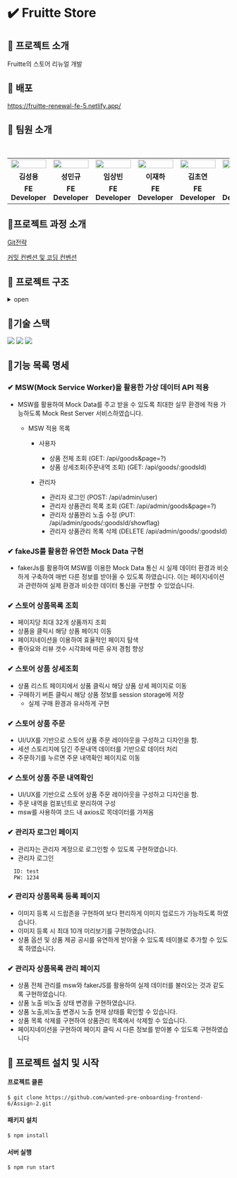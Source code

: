 # ✔️ Fruitte Store

## 📌 프로젝트 소개

Fruitte의 스토어 리뉴얼 개발

## 📌 배포

https://fruitte-renewal-fe-5.netlify.app/
<br />

## 📌 팀원 소개

<br/>

<table align="center">
<tr >
<td align="center"><a href="https://github.com/LoggingCo"><img  src="https://avatars.githubusercontent.com/LoggingCo" width="100%"  height="50%"/></a></td>
<td align="center"><a href="https://github.com/sming0112"><img src="https://avatars.githubusercontent.com/sming0112" width="100%"  height="50%"/></a></td>
<td align="center"><a href="https://github.com/YSBINN"><img src="https://avatars.githubusercontent.com/YSBINN" width="100%" height="50%" /></a></td>
<td align="center"><a href="https://github.com/Leejha"><img src="https://avatars.githubusercontent.com/Leejha" width="100%"  height="50%"/></a></td>
<td align="center"><a href="https://github.com/vnfdusdl"><img src="https://avatars.githubusercontent.com/vnfdusdl" width="100%"  height="50%"/></a></td>
<td align="center"><a href="https://github.com/seriparkdev"><img src="https://avatars.githubusercontent.com/seriparkdev" width="100%"  height="50%"/></a></td>
</tr>
<tr>
<td align="center"><b>김성용</b></td>
<td align="center"><b>성민규</b></td>
<td align="center"><b>임상빈</b></td>
<td align="center"><b>이재하</b></td>
<td align="center"><b>김초연</b></td>
<td align="center"><b>박세리</b></td>
</tr>
<tr>
<td align="center"><b>FE Developer</b></td>
<td align="center"><b>FE Developer</b></td>
<td align="center"><b>FE Developer</b></td>
<td align="center"><b>FE Developer</b></td>
<td align="center"><b>FE Developer</b></td>
<td align="center"><b>FE Developer</b></td>
</tr>
</table>

## 📌프로젝트 과정 소개

[Git전략](https://github.com/wanted-pre-onboarding-frontend-6/Assign-1/wiki/Git-%EC%A0%84%EB%9E%B5)

[커밋 컨벤션 및 코딩 컨벤션](https://github.com/wanted-pre-onboarding-frontend-6/Assign-1/wiki/%EC%BB%A4%EB%B0%8B-%EC%BB%A8%EB%B2%A4%EC%85%98-%EB%B0%8F-%EC%BD%94%EB%94%A9-%EC%BB%A8%EB%B2%A4%EC%85%98)

## 📌 프로젝트 구조

<details>
<summary>open</summary>

```
├─assets
│  ├─client
│  └─img
├─components
│  ├─admin
│  │  ├─login
│  │  ├─prod
│  │  │  ├─prodImage
│  │  │  │  └─dropZone
│  │  │  ├─prodinfo
│  │  │  │  ├─detail
│  │  │  │  └─image
│  │  │  └─table
│  │  └─prodList
│  ├─client
│  │  ├─footer
│  │  ├─header
│  │  ├─orders
│  │  └─productList
│  └─common
│      ├─button
│      ├─input
│      └─layout
│          └─adminLayout
│              ├─header
│              └─side
│                  ├─list
│                  └─profile
├─hooks
├─mocks
├─pages
│  ├─admin
│  └─client
│      ├─main
│      ├─order
│      ├─orders
│      └─prodDetail
├─services
│  ├─admin
│  └─client
├─styles
└─utils
```

</details>

## 📌기술 스택

![](https://img.shields.io/badge/JavaScript-yellow?style=for-the-badge&logo=JavaScript&logoColor=white) ![](https://img.shields.io/badge/React-20232A?style=for-the-badge&logo=react&logoColor=61DAFB) ![](https://img.shields.io/badge/styled--components-DB7093?style=for-the-badge&logo=styled-components&logoColor=white)

## 📌기능 목록 명세

### ✔ MSW(Mock Service Worker)을 활용한 가상 데이터 API 적용

-   MSW를 활용하여 Mock Data를 주고 받을 수 있도록 최대한 실무 환경에 적용 가능하도록 Mock Rest Server 서비스하였습니다.

    -   MSW 적용 목록 <br/>

        -   사용자

            -   상품 전체 조회 (GET: /api/goods&page=?)
            -   상품 상세조회(주문내역 조회) (GET: /api/goods/:goodsId)

        -   관리자

            -   관리자 로그인 (POST: /api/admin/user)
            -   관리자 상품관리 목록 조회 (GET: /api/admin/goods&page=?)
            -   관리자 상품꽌리 노출 수정 (PUT: /api/admin/goods/:goodsId/showflag)
            -   관리자 상품관리 목록 삭제 (DELETE /api/admin/goods/:goodsId)

### ✔ fakeJS를 활용한 유연한 Mock Data 구현

-   fakerJs를 활용하여 MSW를 이용한 Mock Data 통신 시 실제 데이터 환경과 비슷하게 구축하여 매번 다른 정보를 받아올 수 있도록 하였습니다. 이는 페이지네이션과 관련하여 실제 환경과 비슷한 데이터 통신을 구현할 수 있었습니다.

### ✔ 스토어 상품목록 조회

-   페이지당 최대 32개 상품까지 조회
-   상품을 클릭시 해당 상품 페이지 이동
-   페이지네이션을 이용하여 효율적인 페이지 탐색
-   좋아요와 리뷰 갯수 시각화에 따른 유저 경험 향상

### ✔ 스토어 상품 상세조회

-   상품 리스트 페이지에서 상품 클릭시 해당 상품 상세 페이지로 이동
-   구매하기 버튼 클릭시 해당 상품 정보를 session storage에 저장
    -   실제 구매 환경과 유사하게 구현

### ✔ 스토어 상품 주문

-   UI/UX를 기반으로 스토어 상품 주문 레이아웃을 구성하고 디자인을 함.
-   세션 스토리지에 담긴 주문내역 데이터를 기반으로 데이터 처리
-   주문하기를 누르면 주문 내역확인 페이지로 이동

### ✔ 스토어 상품 주문 내역확인

-   UI/UX를 기반으로 스토어 상품 주문 레이아웃을 구성하고 디자인을 함.
-   주문 내역을 컴포넌트로 분리하여 구성
-   msw를 사용하여 코드 내 axios로 목데이터를 가져옴

### ✔ 관리자 로그인 페이지

-   관리자는 관리자 계정으로 로그인할 수 있도록 구현하였습니다.
-   관리자 로그인

```shell
  ID: test
  PW: 1234
```

### ✔ 관리자 상품목록 등록 페이지

-   이미지 등록 시 드랍존을 구현하여 보다 편리하게 이미지 업로드가 가능하도록 하였습니다.
-   이미지 등록 시 최대 10개 미리보기를 구현하였습니다.
-   상품 옵션 및 상품 제공 공시를 유연하게 받아올 수 있도록 테이블로 추가할 수 있도록 하였습니다.

### ✔ 관리자 상품목록 관리 페이지

-   상품 전체 관리를 msw와 fakerJS를 활용하여 실제 데이터를 불러오는 것과 같도록 구현하였습니다.
-   상품 노출 비노출 상태 변경을 구현하였습니다.
-   상품 노출,비노출 변경시 노출 현재 상태를 확인할 수 있습니다.
-   상품 목록 삭제를 구현하여 상품관리 목록에서 삭제할 수 있습니다.
-   페이지네이션을 구현하여 페이지 클릭 시 다른 정보를 받아볼 수 있도록 구현하였습니다

## 📌 프로젝트 설치 및 시작

#### 프로젝트 클론

```shell
$ git clone https://github.com/wanted-pre-onboarding-frontend-6/Assign-2.git
```

#### 패키지 설치

```shell
$ npm install
```

#### 서버 실행

```shell
$ npm run start
```
